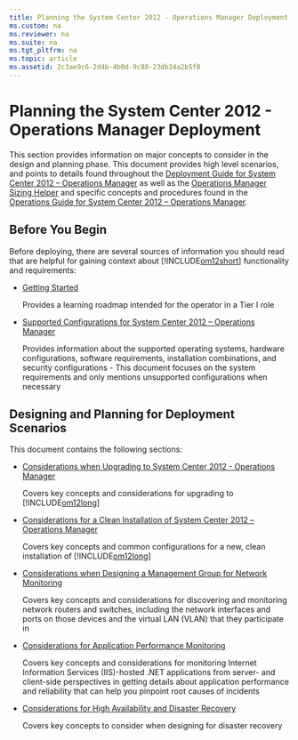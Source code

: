 ```yaml
---
title: Planning the System Center 2012 - Operations Manager Deployment
ms.custom: na
ms.reviewer: na
ms.suite: na
ms.tgt_pltfrm: na
ms.topic: article
ms.assetid: 2c3ae9c6-2d4b-4b0d-9c88-23db34a2b5f8
---
```

# Planning the System Center 2012 - Operations Manager Deployment
This section provides information on major concepts to consider in the design and planning phase. This document provides high level scenarios, and points to details found throughout the [Deployment Guide for System Center 2012 – Operations Manager](http://go.microsoft.com/fwlink/p/?LinkID=213291) as well as the [Operations Manager Sizing Helper](http://go.microsoft.com/fwlink/?LinkId=231853) and specific concepts and procedures found in the [Operations Guide for System Center 2012 – Operations Manager](http://go.microsoft.com/fwlink/p/?LinkID=207751).

## Before You Begin
Before deploying, there are several sources of information you should read that are helpful for gaining context about [!INCLUDE[om12short](./Token/om12short_md.md)] functionality and requirements:

-   [Getting Started](assetId:///78fae5f9-1e9f-409a-9760-976aa419affc)

    Provides a learning roadmap intended for the operator in a Tier I role

-   [Supported Configurations for System Center 2012 – Operations Manager](assetId:///56d0b6b3-44ae-4663-bc43-29fcedb4058f)

    Provides information about the supported operating systems, hardware configurations, software requirements, installation combinations, and security configurations \- This document focuses on the system requirements and only mentions unsupported configurations when necessary

## Designing and Planning for Deployment Scenarios
This document contains the following sections:

-   [Considerations when Upgrading to System Center 2012 \- Operations Manager](assetId:///c8df800c-8197-41cd-9611-2943bc3a0508)

    Covers key concepts and considerations for upgrading to [!INCLUDE[om12long](./Token/om12long_md.md)]

-   [Considerations for a Clean Installation of System Center 2012 – Operations Manager](assetId:///8e6033b2-9f4e-4b2b-8deb-b303f83f935a)

    Covers key concepts and common configurations for a new, clean installation of [!INCLUDE[om12long](./Token/om12long_md.md)]

-   [Considerations when Designing a Management Group for Network Monitoring](assetId:///50d910ac-cb58-4798-9258-4359e44cbc7d)

    Covers key concepts and considerations for discovering and monitoring network routers and switches, including the network interfaces and ports on those devices and the virtual LAN \(VLAN\) that they participate in

-   [Considerations for Application Performance Monitoring](assetId:///e2d2a6b7-74b3-4d64-af23-3349c4195fb6)

    Covers key concepts and considerations for monitoring Internet Information Services \(IIS\)\-hosted .NET applications from server\- and client\-side perspectives in getting details about application performance and reliability that can help you pinpoint root causes of incidents

-   [Considerations for High Availability and Disaster Recovery](assetId:///864d988e-1d0b-459f-9d95-65b6bfe022e1)

    Covers key concepts to consider when designing for disaster recovery


